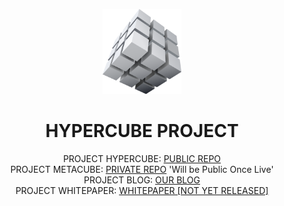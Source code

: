 <p align="center" width="100%">
    <img width="25%" src="profile/imgs/metacube_block.png"> 
</p>

<h1 align="center" width="100%">HYPERCUBE PROJECT</h1>

<p align="center" width="100%">
    PROJECT HYPERCUBE: <a href="https://github.com/MetaTHC/hypercube">PUBLIC REPO</a><br>
    PROJECT METACUBE: <a href="https://github.com/MetaTHC/metacube">PRIVATE REPO</a> 'Will be Public Once Live'<br>
    PROJECT BLOG: <a href="https://blog.metacubic.org">OUR BLOG</a><br>
    PROJECT WHITEPAPER: <a href="https://metacubic.org/whitepaper">WHITEPAPER [NOT YET RELEASED]</a>
</p>


